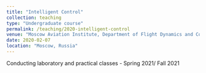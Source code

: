 ```yaml
---
title: "Intelligent Control"
collection: teaching
type: "Undergraduate course"
permalink: /teaching/2020-intelligent-control
venue: "Moscow Aviation Institute, Department of Flight Dynamics and Control"
date: 2020-02-07
location: "Moscow, Russia"
---
```

Conducting laboratory and practical classes - Spring 2021/ Fall 2021